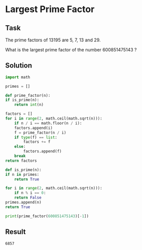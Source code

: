 # Largest Prime Factor

## Task

The prime factors of 13195 are 5, 7, 13 and 29.

What is the largest prime factor of the number 600851475143 ?

## Solution

``` python
import math

primes = []

def prime_factor(n):
if is_prime(n):
    return int(n)

factors = []
for i in range(2, math.ceil(math.sqrt(n))):
    if n / i == math.floor(n / i):
	factors.append(i)
	f = prime_factor(n / i)
	if type(f) == list:
	    factors += f
	else:
	    factors.append(f)
	break
return factors

def is_prime(n):
if n in primes:
    return True

for i in range(2, math.ceil(math.sqrt(n))):
    if n % i == 0:
	return False
primes.append(n)
return True

print(prime_factor(600851475143)[-1])
```

## Result

    6857
